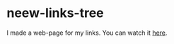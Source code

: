 # neew-links-tree

I made a web-page for my links. You can watch it [here](https://neew18.github.io/neew-links-tree/links-tree.html).
